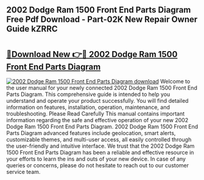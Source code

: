 ## 2002 Dodge Ram 1500 Front End Parts Diagram Free Pdf Download - Part-02K New Repair Owner Guide kZRRC

# <h2><a href="http://dfoju2.blite.top/?on=2002+Dodge+Ram+1500+Front+End+Parts+Diagram">🔗Download New 👉🔴 2002 Dodge Ram 1500 Front End Parts Diagram</a></h2>

[![2002 Dodge Ram 1500 Front End Parts Diagram download](https://i.imgur.com/lujVjoI.png)](http://dfoju2.blite.top/?on=2002+Dodge+Ram+1500+Front+End+Parts+Diagram)
Welcome to the user manual for your newly connected 2002 Dodge Ram 1500 Front End Parts Diagram. This comprehensive guide is intended to help you understand and operate your product successfully. You will find detailed information on features, installation, operation, maintenance, and troubleshooting. Please Read Carefully This manual contains important information regarding the safe and effective operation of your new 2002 Dodge Ram 1500 Front End Parts Diagram. 2002 Dodge Ram 1500 Front End Parts Diagram advanced features include geolocation, smart alerts, customizable themes, and multi-user access, all easily controlled through the user-friendly and intuitive interface. We trust that the 2002 Dodge Ram 1500 Front End Parts Diagram has been a reliable and effective resource in your efforts to learn the ins and outs of your new device. In case of any queries or concerns, please do not hesitate to reach out to our customer service team.
